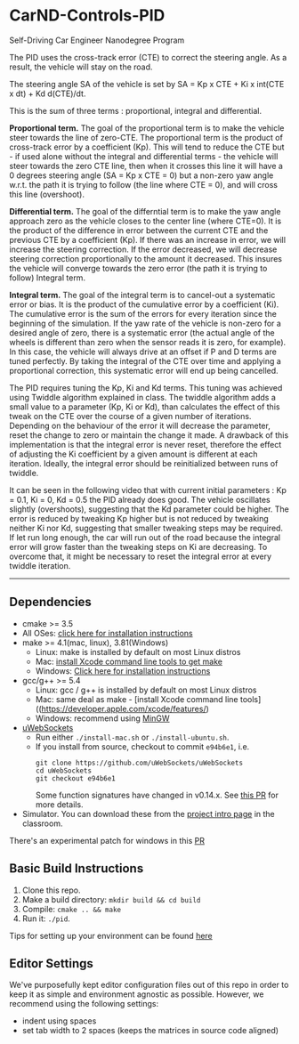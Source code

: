 # CarND-Controls-PID
Self-Driving Car Engineer Nanodegree Program

The PID uses the cross-track error (CTE) to correct the steering angle. As a result, the vehicle will stay on the road.

The steering angle SA of the vehicle is set by SA = Kp x CTE + Ki x int(CTE x dt) + Kd d(CTE)/dt. 

This is the sum of three terms : proportional, integral and differential. 

**Proportional term.** The goal of the proportional term is to make the vehicle steer towards the line of zero-CTE. The proportional term is the product of cross-track error by a coefficient (Kp). This will tend to reduce the CTE but - if used alone without the integral and differential terms - the vehicle will steer towards the zero CTE line, then when it crosses this line it will have a 0 degrees steering angle (SA = Kp x CTE = 0) but a non-zero yaw angle w.r.t. the path it is trying to follow (the line where CTE = 0), and will cross this line (overshoot). 

**Differential term.** The goal of the differntial term is to make the yaw angle approach zero as the vehicle closes to the center line (where CTE=0).  It is the product of the difference in error between the current CTE and the previous CTE by a coefficient (Kp). If there was an increase in error, we will increase the steering correction. If the error decreased, we will decrease steering correction proportionally to the amount it decreased. This insures the vehicle will converge towards the zero error (the path it is trying to follow) Integral term. 

**Integral term.** The goal of the integral term is to cancel-out a systematic error or bias. It is the product of the cumulative error by a coefficient (Ki). The cumulative error is the sum of the errors for every iteration since the beginning of the simulation. If the yaw rate of the vehicle is non-zero for a desired angle of zero, there is a systematic error (the actual angle of the wheels is different than zero when the sensor reads it is zero, for example). In this case, the vehicle will always drive at an offset if P and D terms are tuned perfectly. By taking the integral of the CTE over time and applying a proportional correction, this systematic error will end up being cancelled. 

The PID requires tuning the Kp, Ki and Kd terms. This tuning was achieved using Twiddle algorithm explained in class. The twiddle algorithm adds a small value to a parameter (Kp, Ki or Kd), than calculates the effect of this tweak on the CTE over the course of a given number of iterations. Depending on the behaviour of the error it will decrease the parameter, reset the change to zero or maintain the change it made. A drawback of this implementation is that the integral error is never reset, therefore the effect of adjusting the Ki coefficient by a given amount is different at each iteration. Ideally, the integral error should be reinitialized between runs of twiddle. 

It can be seen in the following video that with current initial parameters : Kp = 0.1, Ki = 0, Kd = 0.5 the PID already does good. The vehicle oscillates slightly (overshoots), suggesting that the Kd parameter could be higher. The error is reduced by tweaking Kp higher but is not reduced by tweaking neither Ki nor Kd, suggesting that smaller tweaking steps may be required. If let run long enough, the car will run out of the road because the integral error will grow faster than the tweaking steps on Ki are decreasing. To overcome that, it might be necessary to reset the integral error at every twiddle iteration. 



---

## Dependencies

* cmake >= 3.5
 * All OSes: [click here for installation instructions](https://cmake.org/install/)
* make >= 4.1(mac, linux), 3.81(Windows)
  * Linux: make is installed by default on most Linux distros
  * Mac: [install Xcode command line tools to get make](https://developer.apple.com/xcode/features/)
  * Windows: [Click here for installation instructions](http://gnuwin32.sourceforge.net/packages/make.htm)
* gcc/g++ >= 5.4
  * Linux: gcc / g++ is installed by default on most Linux distros
  * Mac: same deal as make - [install Xcode command line tools]((https://developer.apple.com/xcode/features/)
  * Windows: recommend using [MinGW](http://www.mingw.org/)
* [uWebSockets](https://github.com/uWebSockets/uWebSockets)
  * Run either `./install-mac.sh` or `./install-ubuntu.sh`.
  * If you install from source, checkout to commit `e94b6e1`, i.e.
    ```
    git clone https://github.com/uWebSockets/uWebSockets 
    cd uWebSockets
    git checkout e94b6e1
    ```
    Some function signatures have changed in v0.14.x. See [this PR](https://github.com/udacity/CarND-MPC-Project/pull/3) for more details.
* Simulator. You can download these from the [project intro page](https://github.com/udacity/self-driving-car-sim/releases) in the classroom.

There's an experimental patch for windows in this [PR](https://github.com/udacity/CarND-PID-Control-Project/pull/3)

## Basic Build Instructions

1. Clone this repo.
2. Make a build directory: `mkdir build && cd build`
3. Compile: `cmake .. && make`
4. Run it: `./pid`. 

Tips for setting up your environment can be found [here](https://classroom.udacity.com/nanodegrees/nd013/parts/40f38239-66b6-46ec-ae68-03afd8a601c8/modules/0949fca6-b379-42af-a919-ee50aa304e6a/lessons/f758c44c-5e40-4e01-93b5-1a82aa4e044f/concepts/23d376c7-0195-4276-bdf0-e02f1f3c665d)

## Editor Settings

We've purposefully kept editor configuration files out of this repo in order to
keep it as simple and environment agnostic as possible. However, we recommend
using the following settings:

* indent using spaces
* set tab width to 2 spaces (keeps the matrices in source code aligned)

